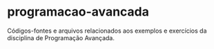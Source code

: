 # programacao-avancada
Códigos-fontes e arquivos relacionados aos exemplos e exercícios da disciplina de Programação Avançada.

